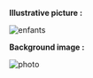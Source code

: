 **Illustrative picture :**

![enfants](https://user-images.githubusercontent.com/103072020/163671734-3d6c50af-bec4-4f3b-af05-dc942f58b1c3.jpg)




**Background image :**

![photo](https://user-images.githubusercontent.com/103072020/163671738-fb203a60-72d5-4875-bd05-a06ba68812cc.jpg)

